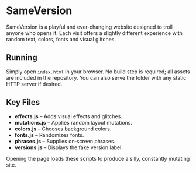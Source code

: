 # SameVersion

SameVersion is a playful and ever‑changing website designed to troll anyone who opens it. Each visit offers a slightly different experience with random text, colors, fonts and visual glitches.

## Running

Simply open `index.html` in your browser. No build step is required; all assets are included in the repository. You can also serve the folder with any static HTTP server if desired.

## Key Files

* **effects.js** – Adds visual effects and glitches.
* **mutations.js** – Applies random layout mutations.
* **colors.js** – Chooses background colors.
* **fonts.js** – Randomizes fonts.
* **phrases.js** – Supplies on‑screen phrases.
* **versions.js** – Displays the fake version label.

Opening the page loads these scripts to produce a silly, constantly mutating site.
